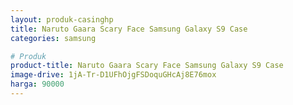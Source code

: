 ```yaml
---
layout: produk-casinghp
title: Naruto Gaara Scary Face Samsung Galaxy S9 Case
categories: samsung

# Produk
product-title: Naruto Gaara Scary Face Samsung Galaxy S9 Case
image-drive: 1jA-Tr-D1UFhOjgFSDoquGHcAj8E76mox
harga: 90000
---
```

